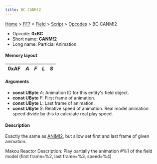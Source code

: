```yaml
---
title: BC CANM!2
---
```


[Home](/ff7-flat-wiki/Main%20Page.md) > [FF7](/ff7-flat-wiki/FF7.md) > [Field](/ff7-flat-wiki/FF7/Field.md) > [Script](/ff7-flat-wiki/FF7/Field/Script.md) > [Opcodes](/ff7-flat-wiki/FF7/Field/Script/Opcodes.md) > BC CANM!2

-   Opcode: **0xBC**
-   Short name: **CANM!2**
-   Long name: Particial Animation.

#### Memory layout

| 0xAF | *A* | *F* | *L* | *S* |
|------|-----|-----|-----|-----|

#### Arguments

-   **const UByte** *A*: Animation ID for this entity's field object.
-   **const UByte** *F*: First frame of animation.
-   **const UByte** *L*: Last frame of animation.
-   **const UByte** *S*: Relative speed of animation. Real model
    animation speed divide by this to calculate real play speed.

#### Description

Exactly the same as [ANIM!2][], but allow set first and last frame of
given animation.

Makou Reactor Description: Play partially the animation \#%1 of the
field model (first frame=%2, last frame=%3, speed=%4)

  [ANIM!2]: /ff7-flat-wiki/FF7/Field/Script/Opcodes/BA%20ANIM!2.md "wikilink"
